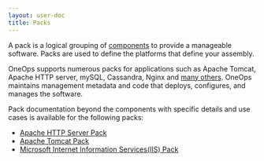 ```yaml
---
layout: user-doc
title: Packs
---
```


A pack is a logical grouping of [components](./components.html) to provide a manageable software. Packs are used to
define the platforms that define your assembly.

OneOps supports numerous packs for applications such as Apache Tomcat, Apache HTTP server, mySQL, Cassandra, Nginx and
[many others](/general/integrations.html#software). OneOps maintains management metadata and code that deploys,
configures, and manages the software.

Pack documentation beyond the components with specific details and use cases is available for the following packs:

- [Apache HTTP Server Pack](./apache-http-server-pack.html)
- [Apache Tomcat Pack](./apache-tomcat-pack.html)
- [Microsoft Internet Information Services(IIS) Pack](./ms-iis-pack.html)
